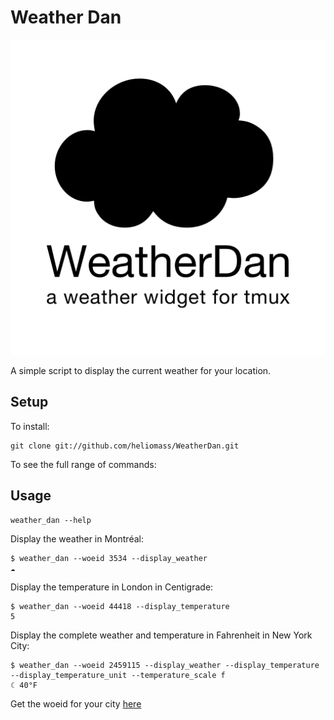 # Weather Dan

![](logo.png)

A simple script to display the current weather for your location.

## Setup
To install:

```shell
git clone git://github.com/heliomass/WeatherDan.git
```

To see the full range of commands:

## Usage

```shell
weather_dan --help
```

Display the weather in Montréal:

```shell
$ weather_dan --woeid 3534 --display_weather
☁
```

Display the temperature in London in Centigrade:

```shell
$ weather_dan --woeid 44418 --display_temperature
5
```

Display the complete weather and temperature in Fahrenheit in New York City:

```shell
$ weather_dan --woeid 2459115 --display_weather --display_temperature --display_temperature_unit --temperature_scale f
☾ 40°F
```

Get the woeid for your city [here](http://isithackday.com/geoplanet-explorer)

